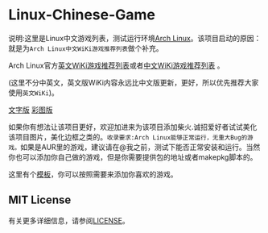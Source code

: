 # Linux-Chinese-Game

说明:这里是Linux中文游戏列表，测试运行环境[Arch Linux](https://www.archlinux.org/)。该项目启动的原因：就是为`Arch Linux中文WiKi游戏推荐列表`做个补充。

Arch Linux官方[英文WiKi游戏推荐列表](https://wiki.archlinux.org/index.php/List_of_games)或者[中文WiKi游戏推荐列表](https://wiki.archlinux.org/index.php/List_of_games_(%E7%AE%80%E4%BD%93%E4%B8%AD%E6%96%87) )  。

(这里不分中英文，英文版WiKi内容永远比中文版更新，更好，所以优先推荐大家使用`英文WiKi`)。

[文字版](pandoc-test/README-mini.md)   [彩图版](pandoc-test/README-max-9999年99月99日99时99分99秒.md)

如果你有想法让该项目更好，欢迎加进来为该项目添加柴火.诚招爱好者试试美化该项目图片，美化边框之类的。`收录要求:Arch Linux能够正常运行，无重大Bug的游戏。`如果是AUR里的游戏，建议请在@我之前，测试下能否正常安装和运行。当然你也可以添加你自己做的游戏，但是你需要提供包的地址或者makepkg脚本的。

这里有个[模板](pandoc-test/项目模板.md)，你可以按照需要来添加你喜欢的游戏。





## MIT License

有关更多详细信息，请参阅[LICENSE](LICENSE)。
